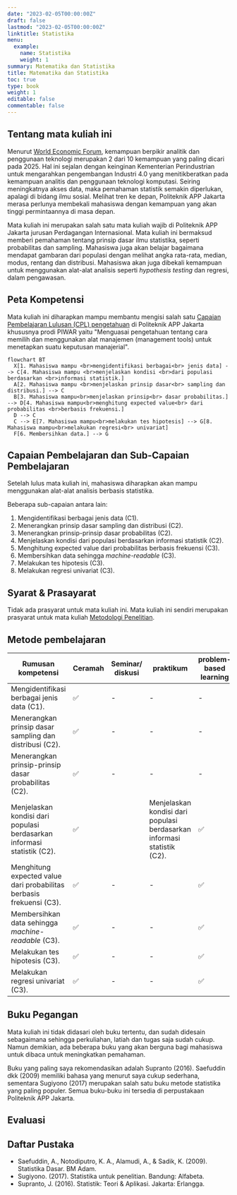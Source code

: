 ```yaml
---
date: "2023-02-05T00:00:00Z"
draft: false
lastmod: "2023-02-05T00:00:00Z"
linktitle: Statistika
menu:
  example:
    name: Statistika
    weight: 1
summary: Matematika dan Statistika
title: Matematika dan Statistika
toc: true
type: book
weight: 1
editable: false
commentable: false
---
```


## Tentang mata kuliah ini

Menurut [World Economic Forum](https://www.weforum.org/agenda/2020/10/top-10-work-skills-of-tomorrow-how-long-it-takes-to-learn-them/), kemampuan berpikir analitik dan penggunaan teknologi merupakan 2 dari 10 kemampuan yang paling dicari pada 2025. Hal ini sejalan dengan keinginan Kementerian Perindustrian untuk mengarahkan pengembangan Industri 4.0 yang menitikberatkan pada kemampuan analitis dan penggunaan teknologi komputasi. Seiring meningkatnya akses data, maka pemahaman statistik semakin diperlukan, apalagi di bidang ilmu sosial. Melihat tren ke depan, Politeknik APP Jakarta merasa perlunya membekali mahasiswa dengan kemampuan yang akan tinggi permintaannya di masa depan.

Mata kuliah ini merupakan salah satu mata kuliah wajib di Politeknik APP Jakarta jurusan Perdagangan Internasional. Mata kuliah ini bermaksud memberi pemahaman tentang prinsip dasar ilmu statistika, seperti probabilitas dan sampling. Mahasiswa juga akan belajar bagaimana mendapat gambaran dari populasi dengan melihat angka rata-rata, median, modus, rentang dan distribusi. Mahasiswa akan juga dibekali kemampuan untuk menggunakan alat-alat analisis seperti _hypothesis testing_ dan regresi, dalam pengawasan.

## Peta Kompetensi

Mata kuliah ini diharapkan mampu membantu mengisi salah satu [Capaian Pembelajaran Lulusan (CPL) pengetahuan]() di Politeknik APP Jakarta khususnya prodi PIWAR yaitu "Menguasai pengetahuan tentang cara memilih dan menggunakan alat manajemen (management tools) untuk menetapkan suatu keputusan manajerial".

```mermaid
flowchart BT
  X[1. Mahasiswa mampu <br>mengidentifikasi berbagai<br> jenis data] --> C[4. Mahasiswa mampu <br>menjelaskan kondisi <br>dari populasi berdasarkan <br>informasi statistik.]
  A[2. Mahasiswa mampu <br>menjelaskan prinsip dasar<br> sampling dan distribusi.] --> C
  B[3. Mahasiswa mampu<br>menjelaskan prinsip<br> dasar probabilitas.] --> D[4. Mahasiswa mampu<br>menghitung expected value<br> dari probabilitas <br>berbasis frekuensi.]
  D --> C
  C --> E[7. Mahasiswa mampu<br>melakukan tes hipotesis] --> G[8. Mahasiswa mampu<br>melakukan regresi<br> univariat]
  F[6. Membersihkan data.] --> G
```

## Capaian Pembelajaran dan Sub-Capaian Pembelajaran

Setelah lulus mata kuliah ini, mahasiswa diharapkan akan mampu menggunakan alat-alat analisis berbasis statistika.

Beberapa sub-capaian antara lain:

1.	Mengidentifikasi berbagai jenis data (C1).
2.	Menerangkan prinsip dasar sampling dan distribusi (C2).
3.	Menerangkan prinsip-prinsip dasar probabilitas (C2).
4.	Menjelaskan kondisi dari populasi berdasarkan informasi statistik (C2). 
5.	Menghitung expected value dari probabilitas berbasis frekuensi (C3).
6.	Membersihkan data sehingga _machine-readable_ (C3).
7.	Melakukan tes hipotesis (C3).
8.	Melakukan regresi univariat (C3).


## Syarat & Prasayarat

Tidak ada prasyarat untuk mata kuliah ini. Mata kuliah ini sendiri merupakan prasyarat untuk mata kuliah [Metodologi Penelitian](https://krisna.or.id/courses/metopel/).

## Metode pembelajaran

| Rumusan kompetensi | Ceramah | Seminar/ diskusi | praktikum | problem-based learning | project-based learning | collaborate learning | simulasi |
| ------ | --- | --- | --- | --- | --- | --- | --- |
| Mengidentifikasi berbagai jenis data (C1). | ✅ | - | - | - | - | - | - |
| Menerangkan prinsip dasar sampling dan distribusi (C2). | ✅ | - | - | - | - | - | - |
| Menerangkan prinsip-prinsip dasar probabilitas (C2). | ✅ | - | - | - | - | - | - |
| Menjelaskan kondisi dari populasi berdasarkan informasi statistik (C2).  | ✅ | | Menjelaskan kondisi dari populasi berdasarkan informasi statistik (C2).  | ✅ | - | - | ✅ | - | ✅ | - | - | - | ✅ | - | ✅ | - |
| Menghitung expected value dari probabilitas berbasis frekuensi (C3). | ✅ | - | - | ✅ | - | - | - |
| Membersihkan data sehingga _machine-readable_ (C3). | ✅ | - | - | ✅ | - | ✅ | - |
| Melakukan tes hipotesis (C3). |  ✅ | - | - | ✅ | - | - | - |
| Melakukan regresi univariat (C3). | ✅ | - | - | ✅ | - | - | - |

## Buku Pegangan

Mata kuliah ini tidak didasari oleh buku tertentu, dan sudah didesain sebagaimana sehingga perkuliahan, latiah dan tugas saja sudah cukup. Namun demikian, ada beberapa buku yang akan berguna bagi mahasiswa untuk dibaca untuk meningkatkan pemahaman. 

Buku yang paling saya rekomendasikan adalah Supranto (2016). Saefuddin dkk (2009) memiliki bahasa yang menurut saya cukup sederhana, sementara Sugiyono (2017) merupakan salah satu buku metode statistika yang paling populer. Semua buku-buku ini tersedia di perpustakaan Politeknik APP Jakarta.

## Evaluasi

## Daftar Pustaka

- Saefuddin, A., Notodiputro, K. A., Alamudi, A., & Sadik, K. (2009). Statistika Dasar. BM Adam. 
- Sugiyono. (2017). Statistika untuk penelitian. Bandung: Alfabeta.
- Supranto, J. (2016). Statistik: Teori & Aplikasi. Jakarta: Erlangga.


